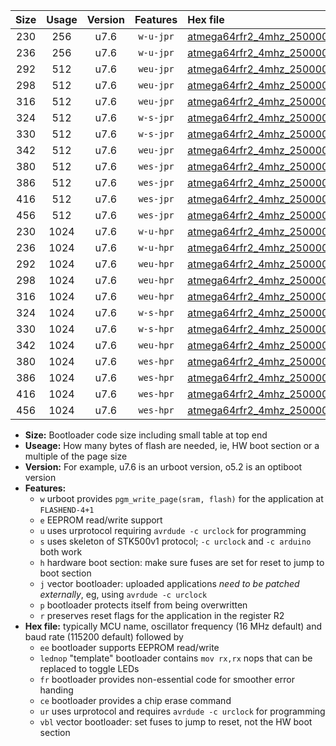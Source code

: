 |Size|Usage|Version|Features|Hex file|
|:-:|:-:|:-:|:-:|:--|
|230|256|u7.6|`w-u-jpr`|[atmega64rfr2_4mhz_250000bps_ur_vbl.hex](https://raw.githubusercontent.com/stefanrueger/urboot/main/bootloaders/atmega64rfr2/fcpu_4mhz/250000_bps/atmega64rfr2_4mhz_250000bps_ur_vbl.hex)|
|236|256|u7.6|`w-u-jpr`|[atmega64rfr2_4mhz_250000bps_lednop_ur_vbl.hex](https://raw.githubusercontent.com/stefanrueger/urboot/main/bootloaders/atmega64rfr2/fcpu_4mhz/250000_bps/atmega64rfr2_4mhz_250000bps_lednop_ur_vbl.hex)|
|292|512|u7.6|`weu-jpr`|[atmega64rfr2_4mhz_250000bps_ee_ur_vbl.hex](https://raw.githubusercontent.com/stefanrueger/urboot/main/bootloaders/atmega64rfr2/fcpu_4mhz/250000_bps/atmega64rfr2_4mhz_250000bps_ee_ur_vbl.hex)|
|298|512|u7.6|`weu-jpr`|[atmega64rfr2_4mhz_250000bps_ee_lednop_ur_vbl.hex](https://raw.githubusercontent.com/stefanrueger/urboot/main/bootloaders/atmega64rfr2/fcpu_4mhz/250000_bps/atmega64rfr2_4mhz_250000bps_ee_lednop_ur_vbl.hex)|
|316|512|u7.6|`weu-jpr`|[atmega64rfr2_4mhz_250000bps_ee_lednop_fr_ur_vbl.hex](https://raw.githubusercontent.com/stefanrueger/urboot/main/bootloaders/atmega64rfr2/fcpu_4mhz/250000_bps/atmega64rfr2_4mhz_250000bps_ee_lednop_fr_ur_vbl.hex)|
|324|512|u7.6|`w-s-jpr`|[atmega64rfr2_4mhz_250000bps_vbl.hex](https://raw.githubusercontent.com/stefanrueger/urboot/main/bootloaders/atmega64rfr2/fcpu_4mhz/250000_bps/atmega64rfr2_4mhz_250000bps_vbl.hex)|
|330|512|u7.6|`w-s-jpr`|[atmega64rfr2_4mhz_250000bps_lednop_vbl.hex](https://raw.githubusercontent.com/stefanrueger/urboot/main/bootloaders/atmega64rfr2/fcpu_4mhz/250000_bps/atmega64rfr2_4mhz_250000bps_lednop_vbl.hex)|
|342|512|u7.6|`weu-jpr`|[atmega64rfr2_4mhz_250000bps_ee_lednop_fr_ce_ur_vbl.hex](https://raw.githubusercontent.com/stefanrueger/urboot/main/bootloaders/atmega64rfr2/fcpu_4mhz/250000_bps/atmega64rfr2_4mhz_250000bps_ee_lednop_fr_ce_ur_vbl.hex)|
|380|512|u7.6|`wes-jpr`|[atmega64rfr2_4mhz_250000bps_ee_vbl.hex](https://raw.githubusercontent.com/stefanrueger/urboot/main/bootloaders/atmega64rfr2/fcpu_4mhz/250000_bps/atmega64rfr2_4mhz_250000bps_ee_vbl.hex)|
|386|512|u7.6|`wes-jpr`|[atmega64rfr2_4mhz_250000bps_ee_lednop_vbl.hex](https://raw.githubusercontent.com/stefanrueger/urboot/main/bootloaders/atmega64rfr2/fcpu_4mhz/250000_bps/atmega64rfr2_4mhz_250000bps_ee_lednop_vbl.hex)|
|416|512|u7.6|`wes-jpr`|[atmega64rfr2_4mhz_250000bps_ee_lednop_fr_vbl.hex](https://raw.githubusercontent.com/stefanrueger/urboot/main/bootloaders/atmega64rfr2/fcpu_4mhz/250000_bps/atmega64rfr2_4mhz_250000bps_ee_lednop_fr_vbl.hex)|
|456|512|u7.6|`wes-jpr`|[atmega64rfr2_4mhz_250000bps_ee_lednop_fr_ce_vbl.hex](https://raw.githubusercontent.com/stefanrueger/urboot/main/bootloaders/atmega64rfr2/fcpu_4mhz/250000_bps/atmega64rfr2_4mhz_250000bps_ee_lednop_fr_ce_vbl.hex)|
|230|1024|u7.6|`w-u-hpr`|[atmega64rfr2_4mhz_250000bps_ur.hex](https://raw.githubusercontent.com/stefanrueger/urboot/main/bootloaders/atmega64rfr2/fcpu_4mhz/250000_bps/atmega64rfr2_4mhz_250000bps_ur.hex)|
|236|1024|u7.6|`w-u-hpr`|[atmega64rfr2_4mhz_250000bps_lednop_ur.hex](https://raw.githubusercontent.com/stefanrueger/urboot/main/bootloaders/atmega64rfr2/fcpu_4mhz/250000_bps/atmega64rfr2_4mhz_250000bps_lednop_ur.hex)|
|292|1024|u7.6|`weu-hpr`|[atmega64rfr2_4mhz_250000bps_ee_ur.hex](https://raw.githubusercontent.com/stefanrueger/urboot/main/bootloaders/atmega64rfr2/fcpu_4mhz/250000_bps/atmega64rfr2_4mhz_250000bps_ee_ur.hex)|
|298|1024|u7.6|`weu-hpr`|[atmega64rfr2_4mhz_250000bps_ee_lednop_ur.hex](https://raw.githubusercontent.com/stefanrueger/urboot/main/bootloaders/atmega64rfr2/fcpu_4mhz/250000_bps/atmega64rfr2_4mhz_250000bps_ee_lednop_ur.hex)|
|316|1024|u7.6|`weu-hpr`|[atmega64rfr2_4mhz_250000bps_ee_lednop_fr_ur.hex](https://raw.githubusercontent.com/stefanrueger/urboot/main/bootloaders/atmega64rfr2/fcpu_4mhz/250000_bps/atmega64rfr2_4mhz_250000bps_ee_lednop_fr_ur.hex)|
|324|1024|u7.6|`w-s-hpr`|[atmega64rfr2_4mhz_250000bps.hex](https://raw.githubusercontent.com/stefanrueger/urboot/main/bootloaders/atmega64rfr2/fcpu_4mhz/250000_bps/atmega64rfr2_4mhz_250000bps.hex)|
|330|1024|u7.6|`w-s-hpr`|[atmega64rfr2_4mhz_250000bps_lednop.hex](https://raw.githubusercontent.com/stefanrueger/urboot/main/bootloaders/atmega64rfr2/fcpu_4mhz/250000_bps/atmega64rfr2_4mhz_250000bps_lednop.hex)|
|342|1024|u7.6|`weu-hpr`|[atmega64rfr2_4mhz_250000bps_ee_lednop_fr_ce_ur.hex](https://raw.githubusercontent.com/stefanrueger/urboot/main/bootloaders/atmega64rfr2/fcpu_4mhz/250000_bps/atmega64rfr2_4mhz_250000bps_ee_lednop_fr_ce_ur.hex)|
|380|1024|u7.6|`wes-hpr`|[atmega64rfr2_4mhz_250000bps_ee.hex](https://raw.githubusercontent.com/stefanrueger/urboot/main/bootloaders/atmega64rfr2/fcpu_4mhz/250000_bps/atmega64rfr2_4mhz_250000bps_ee.hex)|
|386|1024|u7.6|`wes-hpr`|[atmega64rfr2_4mhz_250000bps_ee_lednop.hex](https://raw.githubusercontent.com/stefanrueger/urboot/main/bootloaders/atmega64rfr2/fcpu_4mhz/250000_bps/atmega64rfr2_4mhz_250000bps_ee_lednop.hex)|
|416|1024|u7.6|`wes-hpr`|[atmega64rfr2_4mhz_250000bps_ee_lednop_fr.hex](https://raw.githubusercontent.com/stefanrueger/urboot/main/bootloaders/atmega64rfr2/fcpu_4mhz/250000_bps/atmega64rfr2_4mhz_250000bps_ee_lednop_fr.hex)|
|456|1024|u7.6|`wes-hpr`|[atmega64rfr2_4mhz_250000bps_ee_lednop_fr_ce.hex](https://raw.githubusercontent.com/stefanrueger/urboot/main/bootloaders/atmega64rfr2/fcpu_4mhz/250000_bps/atmega64rfr2_4mhz_250000bps_ee_lednop_fr_ce.hex)|

- **Size:** Bootloader code size including small table at top end
- **Useage:** How many bytes of flash are needed, ie, HW boot section or a multiple of the page size
- **Version:** For example, u7.6 is an urboot version, o5.2 is an optiboot version
- **Features:**
  + `w` urboot provides `pgm_write_page(sram, flash)` for the application at `FLASHEND-4+1`
  + `e` EEPROM read/write support
  + `u` uses urprotocol requiring `avrdude -c urclock` for programming
  + `s` uses skeleton of STK500v1 protocol; `-c urclock` and `-c arduino` both work
  + `h` hardware boot section: make sure fuses are set for reset to jump to boot section
  + `j` vector bootloader: uploaded applications *need to be patched externally*, eg, using `avrdude -c urclock`
  + `p` bootloader protects itself from being overwritten
  + `r` preserves reset flags for the application in the register R2
- **Hex file:** typically MCU name, oscillator frequency (16 MHz default) and baud rate (115200 default) followed by
  + `ee` bootloader supports EEPROM read/write
  + `lednop` "template" bootloader contains `mov rx,rx` nops that can be replaced to toggle LEDs
  + `fr` bootloader provides non-essential code for smoother error handing
  + `ce` bootloader provides a chip erase command
  + `ur` uses urprotocol and requires `avrdude -c urclock` for programming
  + `vbl` vector bootloader: set fuses to jump to reset, not the HW boot section
